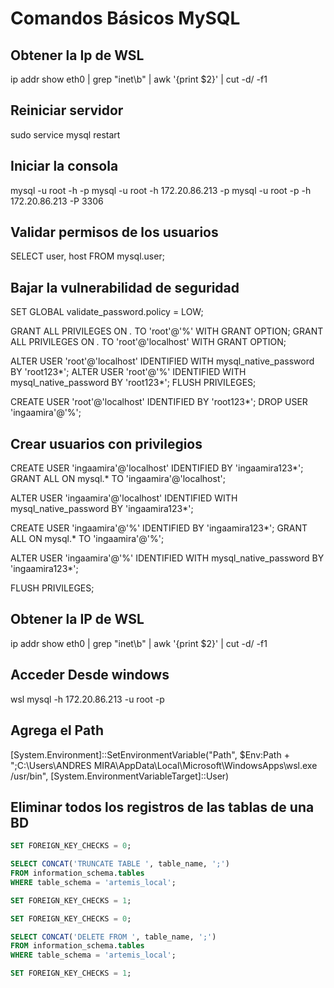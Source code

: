 # Comandos Básicos MySQL

## Obtener la Ip de WSL
ip addr show eth0 | grep "inet\b" | awk '{print $2}' | cut -d/ -f1

## Reiniciar servidor
sudo service mysql restart

## Iniciar la consola
mysql -u root -h -p
mysql -u root -h 172.20.86.213 -p
mysql -u root -p -h 172.20.86.213 -P 3306

## Validar permisos de los usuarios
SELECT user, host FROM mysql.user;

## Bajar la vulnerabilidad de seguridad
SET GLOBAL validate_password.policy = LOW;

GRANT ALL PRIVILEGES ON *.* TO 'root'@'%' WITH GRANT OPTION;
GRANT ALL PRIVILEGES ON *.* TO 'root'@'localhost' WITH GRANT OPTION;

ALTER USER 'root'@'localhost' IDENTIFIED WITH mysql_native_password BY 'root123*';
ALTER USER 'root'@'%' IDENTIFIED WITH mysql_native_password BY 'root123*';
FLUSH PRIVILEGES;

CREATE USER 'root'@'localhost' IDENTIFIED BY 'root123*';
DROP USER 'ingaamira'@'%';

## Crear usuarios con privilegios

CREATE USER 'ingaamira'@'localhost' IDENTIFIED BY 'ingaamira123*';
GRANT ALL ON mysql.* TO 'ingaamira'@'localhost';

ALTER USER 'ingaamira'@'localhost' IDENTIFIED WITH mysql_native_password BY 'ingaamira123*';


CREATE USER 'ingaamira'@'%' IDENTIFIED BY 'ingaamira123*';
GRANT ALL ON mysql.* TO 'ingaamira'@'%';

ALTER USER 'ingaamira'@'%' IDENTIFIED WITH mysql_native_password BY 'ingaamira123*';

FLUSH PRIVILEGES;

## Obtener la IP de WSL
ip addr show eth0 | grep "inet\b" | awk '{print $2}' | cut -d/ -f1

## Acceder Desde windows
wsl mysql -h 172.20.86.213 -u root -p

## Agrega el Path
[System.Environment]::SetEnvironmentVariable("Path", $Env:Path + ";C:\Users\ANDRES MIRA\AppData\Local\Microsoft\WindowsApps\wsl.exe /usr/bin", [System.EnvironmentVariableTarget]::User)


## Eliminar todos los registros de las tablas de una BD
```sql
SET FOREIGN_KEY_CHECKS = 0;

SELECT CONCAT('TRUNCATE TABLE ', table_name, ';') 
FROM information_schema.tables 
WHERE table_schema = 'artemis_local';

SET FOREIGN_KEY_CHECKS = 1;
```

```sql
SET FOREIGN_KEY_CHECKS = 0;

SELECT CONCAT('DELETE FROM ', table_name, ';') 
FROM information_schema.tables 
WHERE table_schema = 'artemis_local';

SET FOREIGN_KEY_CHECKS = 1;
```